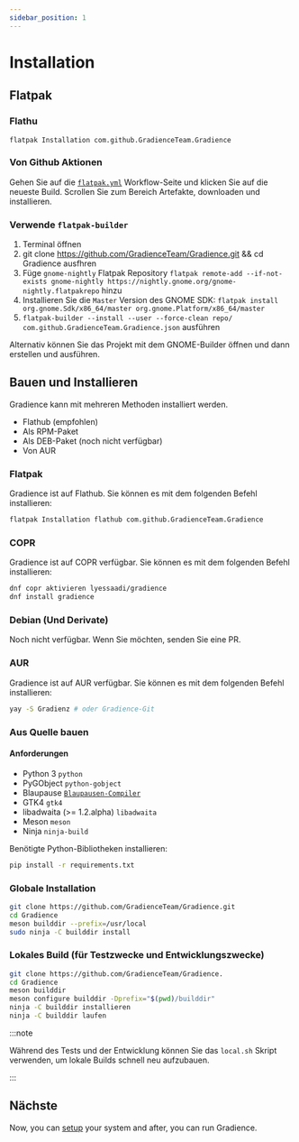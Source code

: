 ```yaml
---
sidebar_position: 1
---
```


# Installation

## Flatpak

### Flathu

```shell
flatpak Installation com.github.GradienceTeam.Gradience
```

### Von Github Aktionen

Gehen Sie auf die [`flatpak.yml`](https://github.com/GradienceTeam/Gradience/actions/workflows/flatpak.yml) Workflow-Seite und klicken Sie auf die neueste Build. Scrollen Sie zum Bereich Artefakte, downloaden und installieren.

### Verwende `flatpak-builder`

1. Terminal öffnen
2. git clone https://github.com/GradienceTeam/Gradience.git && cd Gradience ausfhren
3. Füge `gnome-nightly` Flatpak Repository `flatpak remote-add --if-not-exists gnome-nightly https://nightly.gnome.org/gnome-nightly.flatpakrepo` hinzu
4. Installieren Sie die `Master` Version des GNOME SDK: `flatpak install org.gnome.Sdk/x86_64/master org.gnome.Platform/x86_64/master`
5. `flatpak-builder --install --user --force-clean repo/ com.github.GradienceTeam.Gradience.json` ausführen

Alternativ können Sie das Projekt mit dem GNOME-Builder öffnen und dann erstellen und ausführen.

## Bauen und Installieren

Gradience kann mit mehreren Methoden installiert werden.

- Flathub (empfohlen)
- Als RPM-Paket
- Als DEB-Paket (noch nicht verfügbar)
- Von AUR

### Flatpak

Gradience ist auf Flathub. Sie können es mit dem folgenden Befehl installieren:

```bash
flatpak Installation flathub com.github.GradienceTeam.Gradience
```

### COPR

Gradience ist auf COPR verfügbar. Sie können es mit dem folgenden Befehl installieren:

```bash
dnf copr aktivieren lyessaadi/gradience
dnf install gradience
```

### Debian (Und Derivate)

Noch nicht verfügbar. Wenn Sie möchten, senden Sie eine PR.

### AUR

Gradience ist auf AUR verfügbar. Sie können es mit dem folgenden Befehl installieren:

```bash
yay -S Gradienz # oder Gradience-Git
```

### Aus Quelle bauen

#### Anforderungen

- Python 3 `python`
- PyGObject `python-gobject`
- Blaupause [`Blaupausen-Compiler`](https://jwestman.pages.gitlab.gnome.org/blueprint-compiler/setup.html)
- GTK4 `gtk4`
- libadwaita (>= 1.2.alpha) `libadwaita`
- Meson `meson`
- Ninja `ninja-build`

Benötigte Python-Bibliotheken installieren:

```sh
pip install -r requirements.txt
```

### Globale Installation

```sh
git clone https://github.com/GradienceTeam/Gradience.git
cd Gradience
meson builddir --prefix=/usr/local
sudo ninja -C builddir install
```

### Lokales Build (für Testzwecke und Entwicklungszwecke)

```sh
git clone https://github.com/GradienceTeam/Gradience.
cd Gradience
meson builddir
meson configure builddir -Dprefix="$(pwd)/builddir"
ninja -C builddir installieren
ninja -C builddir laufen
```

:::note

Während des Tests und der Entwicklung können Sie das `local.sh` Skript verwenden, um lokale Builds schnell neu aufzubauen.

:::

## Nächste

Now, you can [setup](/docs/setup) your system and after, you can run Gradience.
